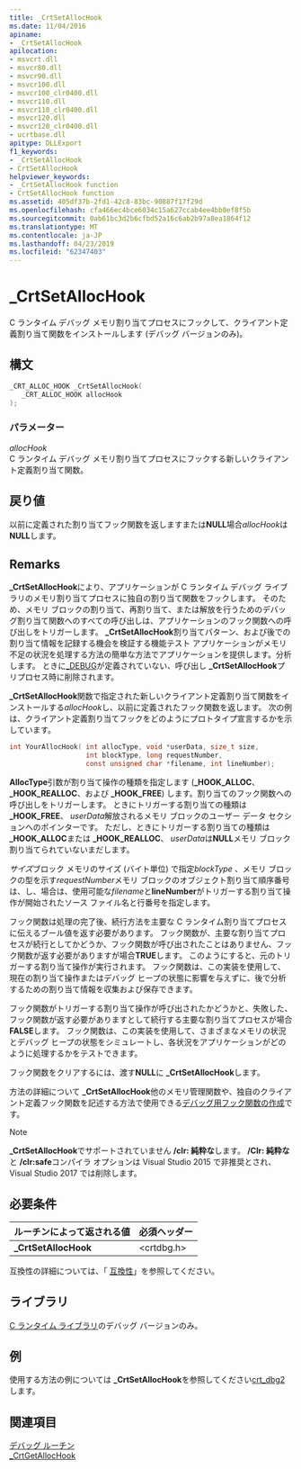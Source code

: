 ```yaml
---
title: _CrtSetAllocHook
ms.date: 11/04/2016
apiname:
- _CrtSetAllocHook
apilocation:
- msvcrt.dll
- msvcr80.dll
- msvcr90.dll
- msvcr100.dll
- msvcr100_clr0400.dll
- msvcr110.dll
- msvcr110_clr0400.dll
- msvcr120.dll
- msvcr120_clr0400.dll
- ucrtbase.dll
apitype: DLLExport
f1_keywords:
- _CrtSetAllocHook
- CrtSetAllocHook
helpviewer_keywords:
- _CrtSetAllocHook function
- CrtSetAllocHook function
ms.assetid: 405df37b-2fd1-42c8-83bc-90887f17f29d
ms.openlocfilehash: cfa466ec4bce6034c15a627ccab4ee4bb0ef8f5b
ms.sourcegitcommit: 0ab61bc3d2b6cfbd52a16c6ab2b97a8ea1864f12
ms.translationtype: MT
ms.contentlocale: ja-JP
ms.lasthandoff: 04/23/2019
ms.locfileid: "62347403"
---
```

# <a name="crtsetallochook"></a>_CrtSetAllocHook

C ランタイム デバッグ メモリ割り当てプロセスにフックして、クライアント定義割り当て関数をインストールします (デバッグ バージョンのみ)。

## <a name="syntax"></a>構文

```C
_CRT_ALLOC_HOOK _CrtSetAllocHook(
   _CRT_ALLOC_HOOK allocHook
);
```

### <a name="parameters"></a>パラメーター

*allocHook*<br/>
C ランタイム デバッグ メモリ割り当てプロセスにフックする新しいクライアント定義割り当て関数。

## <a name="return-value"></a>戻り値

以前に定義された割り当てフック関数を返しますまたは**NULL**場合*allocHook*は**NULL**します。

## <a name="remarks"></a>Remarks

**_CrtSetAllocHook**により、アプリケーションが C ランタイム デバッグ ライブラリのメモリ割り当てプロセスに独自の割り当て関数をフックします。 そのため、メモリ ブロックの割り当て、再割り当て、または解放を行うためのデバッグ割り当て関数へのすべての呼び出しは、アプリケーションのフック関数への呼び出しをトリガーします。 **_CrtSetAllocHook**割り当てパターン、および後での割り当て情報を記録する機会を検証する機能テスト アプリケーションがメモリ不足の状況を処理する方法の簡単な方法でアプリケーションを提供します。分析します。 ときに[_DEBUG](../../c-runtime-library/debug.md)が定義されていない、呼び出し **_CrtSetAllocHook**プリプロセス時に削除されます。

**_CrtSetAllocHook**関数で指定された新しいクライアント定義割り当て関数をインストールする*allocHook*し、以前に定義されたフック関数を返します。 次の例は、クライアント定義割り当てフックをどのようにプロトタイプ宣言するかを示しています。

```C
int YourAllocHook( int allocType, void *userData, size_t size,
                   int blockType, long requestNumber,
                   const unsigned char *filename, int lineNumber);
```

**AllocType**引数が割り当て操作の種類を指定します (**_HOOK_ALLOC**、 **_HOOK_REALLOC**、および **_HOOK_FREE**) します。割り当てのフック関数への呼び出しをトリガーします。 ときにトリガーする割り当ての種類は **_HOOK_FREE**、 *userData*解放されるメモリ ブロックのユーザー データ セクションへのポインターです。 ただし、ときにトリガーする割り当ての種類は **_HOOK_ALLOC**または **_HOOK_REALLOC**、 *userData*は**NULL**メモリ ブロック割り当てられていないまだします。

*サイズ*ブロック メモリのサイズ (バイト単位) で指定*blockType* 、メモリ ブロックの型を示す*requestNumber*メモリ ブロックのオブジェクト割り当て順序番号は、し、場合は、使用可能な*filename*と**lineNumber**がトリガーする割り当て操作が開始されたソース ファイル名と行番号を指定します。

フック関数は処理の完了後、続行方法を主要な C ランタイム割り当てプロセスに伝えるブール値を返す必要があります。 フック関数が、主要な割り当てプロセスが続行としてかどうか、フック関数が呼び出されたことはありません、フック関数が返す必要がありますが場合**TRUE**します。 このようにすると、元のトリガーする割り当て操作が実行されます。 フック関数は、この実装を使用して、現在の割り当て操作またはデバッグ ヒープの状態に影響を与えずに、後で分析するための割り当て情報を収集および保存できます。

フック関数がトリガーする割り当て操作が呼び出されたかどうかと、失敗した、フック関数が返す必要がありますとして続行する主要な割り当てプロセスが場合**FALSE**します。 フック関数は、この実装を使用して、さまざまなメモリの状況とデバッグ ヒープの状態をシミュレートし、各状況をアプリケーションがどのように処理するかをテストできます。

フック関数をクリアするには、渡す**NULL**に **_CrtSetAllocHook**します。

方法の詳細について **_CrtSetAllocHook**他のメモリ管理関数や、独自のクライアント定義フック関数を記述する方法で使用できる[デバッグ用フック関数の作成](/visualstudio/debugger/debug-hook-function-writing)です。

> [!NOTE]
> **_CrtSetAllocHook**でサポートされていません **/clr: 純粋な**します。 **/Clr: 純粋な**と **/clr:safe**コンパイラ オプションは Visual Studio 2015 で非推奨とされ、Visual Studio 2017 では削除します。

## <a name="requirements"></a>必要条件

|ルーチンによって返される値|必須ヘッダー|
|-------------|---------------------|
|**_CrtSetAllocHook**|\<crtdbg.h>|

互換性の詳細については、「 [互換性](../../c-runtime-library/compatibility.md)」を参照してください。

## <a name="libraries"></a>ライブラリ

[C ランタイム ライブラリ](../../c-runtime-library/crt-library-features.md)のデバッグ バージョンのみ。

## <a name="example"></a>例

使用する方法の例については **_CrtSetAllocHook**を参照してください[crt_dbg2](https://github.com/Microsoft/VCSamples/tree/master/VC2010Samples/crt/crt_dbg2)します。

## <a name="see-also"></a>関連項目

[デバッグ ルーチン](../../c-runtime-library/debug-routines.md)<br/>
[_CrtGetAllocHook](crtgetallochook.md)<br/>
